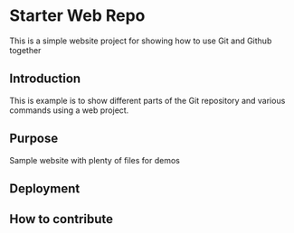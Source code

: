 # Starter Web Repo

This is a simple website project for showing how to use Git and Github together

## Introduction 
This is example is to show different parts of the Git repository and various commands using a web project.

## Purpose

Sample website with plenty of files for demos

## Deployment

## How to contribute
